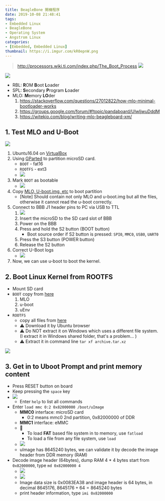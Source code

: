 ```yaml
---
title: BeagleBone 開機程序
date: 2019-10-08 21:48:41
tags:
- Embedded Linux
- BeagleBone 
- Operating System
- Angstrom Linux
categories:
- [Embedded, Embedded Linux]
thumbnail: https://i.imgur.com/kR0epnW.png
---
```

> http://processors.wiki.ti.com/index.php/The_Boot_Process
> ![](https://i.imgur.com/ojSKnU5.png)


![](https://i.imgur.com/GB4hqFz.png)


* RBL: **R**OM **B**oot **L**oader
* SPL: **S**econdary **P**rogram **L**oader
* MLO: **M**emory **LO**der
    1. https://stackoverflow.com/questions/27012822/how-mlo-minimal-bootloader-works
    2. https://groups.google.com/forum/#!topic/pandaboard/UIwIjwuDddM
    3. https://witekio.com/blog/writing-mlo-beagleboard-xm/

<!-- more -->

## 1. Test MLO and U-Boot

![](https://i.imgur.com/uNfPLjM.png)


1. Ubuntu16.04 on [VirtualBox](https://www.virtualbox.org/wiki/Downloads)
2. Using [GParted](https://gparted.org/download.php) to partition microSD card.
    * `BOOT` - fat16
    * `ROOTFS` - ext3
    * ![](https://i.imgur.com/9S8PIsE.png)
3. Mark `BOOT` as bootable
    * ![](https://i.imgur.com/w4W7amF.png)
4. Copy [MLO, U-boot.img, etc](https://drive.google.com/drive/folders/1Xh6qrFSIpL9bn_o8GpChu2Y6CExylJVR?usp=sharing) to boot partition
    * [Note] Should contain not only MLO and u-boot.img but all the files, otherwise it cannot read the u-boot correctly.
6. Connect to BBB J1 header pins to PC via USB to TTL
    1. ![](https://i.imgur.com/4dBrvE3.png)
    2. Insert the microSD to the SD card slot of BBB 
    3. Power on the BBB
    4. Press and hold the S2 button (BOOT button)
        * Boot source order if S2 button is pressed: `SPI0`, `MMC0`, `USB0`, `UART0`
    6. Press the S3 button (POWER button)
    7. Release the S2 button
7. Correct U-Boot logs 
    * ![](https://i.imgur.com/gdzMNQ2.png)
8. Now, we can use u-boot to boot the kernel.

## 2. Boot Linux Kernel from ROOTFS


* Mount SD card
* `BOOT` copy from [here](https://github.com/syokujinau/Embedded_Linux_Resources/tree/master/Uboot_demo_linux_kernel/AngstromDistribution/BeagleBone_LinuxBuild/AngstromDistribution/Angstrom-v2012.12%20-%202013.06.20)
    1. MLO
    2. u-boot
    3. uEnv
* `ROOTFS`
    * copy all files from [here](https://github.com/syokujinau/Embedded_Linux_Resources/blob/master/Uboot_demo_linux_kernel/Angstrom-systemd-image-eglibc-ipk-v2012.12-beagleboard.rootfs.tar.xz)
    * :warning: Download it by Ubuntu browser
    * :warning: Do NOT extract it on Windows which uses a different file system. (I extract it in Windows shared folder, that's a problem... )
    * :warning: Extract it in command line `tar xf archive.tar.xz`


![](https://i.imgur.com/kR0epnW.png)


## 3. Get in to Uboot Prompt and print memory content

* Press RESET button on board
* Keep pressing the `space` key
* ![](https://i.imgur.com/ooHcnrI.png)
    * Enter `help` to list all commands
* Enter `load mmc 0:2 0x82000000 /boot/uImage`
    * **MMC0** interface: microSD card  
        * 0:2 means mmc0 2nd partition, 0x82000000 of DDR 
    * **MMC1** interface: eMMC 
    * :cake: 
        * To load **FAT** based file system in to memory, use `fatload`
        * To load a file from any file system, use `load`
    * ![](https://i.imgur.com/JOXwy0V.png)
    * uImage has $8645240$ bytes, we can validate it by decode the image header from DDR memory (RAM)
* Decode image header (64bytes), dump RAM 4 * 4 bytes start from `0x82000000`, type `md 0x82000000 4`
    * ![](https://i.imgur.com/PHJKxYI.png)
    * ![](https://i.imgur.com/oiI2WkE.png)
    * Image data size is 0x0083EA38 and image header is $64$ bytes, in decimal $8645176$, $8645176 + 64 = 8645240$ bytes
    * print header information, type `imi 0x82000000`







